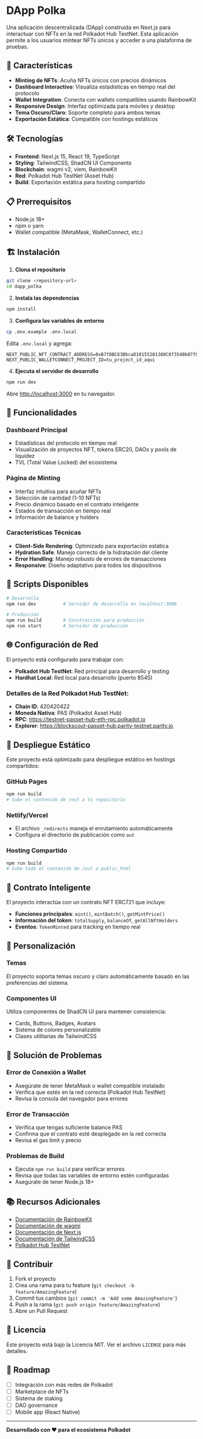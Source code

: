# DApp Polka

Una aplicación descentralizada (DApp) construida en Next.js para interactuar con NFTs en la red Polkadot Hub TestNet. Esta aplicación permite a los usuarios mintear NFTs únicos y acceder a una plataforma de pruebas.

## 🚀 Características

- **Minting de NFTs**: Acuña NFTs únicos con precios dinámicos
- **Dashboard Interactivo**: Visualiza estadísticas en tiempo real del protocolo
- **Wallet Integration**: Conecta con wallets compatibles usando RainbowKit
- **Responsive Design**: Interfaz optimizada para móviles y desktop
- **Tema Oscuro/Claro**: Soporte completo para ambos temas
- **Exportación Estática**: Compatible con hostings estáticos

## 🛠️ Tecnologías

- **Frontend**: Next.js 15, React 19, TypeScript
- **Styling**: TailwindCSS, ShadCN UI Components
- **Blockchain**: wagmi v2, viem, RainbowKit
- **Red**: Polkadot Hub TestNet (Asset Hub)
- **Build**: Exportación estática para hosting compartido

## 📋 Prerrequisitos

- Node.js 18+ 
- npm o yarn
- Wallet compatible (MetaMask, WalletConnect, etc.)

## 🏗️ Instalación

1. **Clona el repositorio**
```bash
git clone <repository-url>
cd dapp_polka
```

2. **Instala las dependencias**
```bash
npm install
```

3. **Configura las variables de entorno**
```bash
cp .env.example .env.local
```

Edita `.env.local` y agrega:
```env
NEXT_PUBLIC_NFT_CONTRACT_ADDRESS=0xB7f8BC63BbcaD18155201308C8f3540b07f84F5e
NEXT_PUBLIC_WALLETCONNECT_PROJECT_ID=tu_project_id_aqui
```

4. **Ejecuta el servidor de desarrollo**
```bash
npm run dev
```

Abre [http://localhost:3000](http://localhost:3000) en tu navegador.

## 🎯 Funcionalidades

### Dashboard Principal
- Estadísticas del protocolo en tiempo real
- Visualización de proyectos NFT, tokens ERC20, DAOs y pools de liquidez
- TVL (Total Value Locked) del ecosistema

### Página de Minting
- Interfaz intuitiva para acuñar NFTs
- Selección de cantidad (1-10 NFTs)
- Precio dinámico basado en el contrato inteligente
- Estados de transacción en tiempo real
- Información de balance y holders

### Características Técnicas
- **Client-Side Rendering**: Optimizado para exportación estática
- **Hydration Safe**: Manejo correcto de la hidratación del cliente
- **Error Handling**: Manejo robusto de errores de transacciones
- **Responsive**: Diseño adaptativo para todos los dispositivos

## 🔧 Scripts Disponibles

```bash
# Desarrollo
npm run dev          # Servidor de desarrollo en localhost:3000

# Producción
npm run build        # Construcción para producción
npm run start        # Servidor de producción
```

## 🌐 Configuración de Red

El proyecto está configurado para trabajar con:

- **Polkadot Hub TestNet**: Red principal para desarrollo y testing
- **Hardhat Local**: Red local para desarrollo (puerto 8545)

### Detalles de la Red Polkadot Hub TestNet:
- **Chain ID**: 420420422
- **Moneda Nativa**: PAS (Polkadot Asset Hub)
- **RPC**: https://testnet-passet-hub-eth-rpc.polkadot.io
- **Explorer**: https://blockscout-passet-hub.parity-testnet.parity.io

## 📱 Despliegue Estático

Este proyecto está optimizado para despliegue estático en hostings compartidos:

### GitHub Pages
```bash
npm run build
# Sube el contenido de /out a tu repositorio
```

### Netlify/Vercel
- El archivo `_redirects` maneja el enrutamiento automáticamente
- Configura el directorio de publicación como `out`

### Hosting Compartido
```bash
npm run build
# Sube todo el contenido de /out a public_html
```

## 🔗 Contrato Inteligente

El proyecto interactúa con un contrato NFT ERC721 que incluye:

- **Funciones principales**: `mint()`, `mintBatch()`, `getMintPrice()`
- **Información del token**: `totalSupply`, `balanceOf`, `getAllNftHolders`
- **Eventos**: `TokenMinted` para tracking en tiempo real

## 🎨 Personalización

### Temas
El proyecto soporta temas oscuro y claro automáticamente basado en las preferencias del sistema.

### Componentes UI
Utiliza componentes de ShadCN UI para mantener consistencia:
- Cards, Buttons, Badges, Avatars
- Sistema de colores personalizable
- Clases utilitarias de TailwindCSS

## 🐛 Solución de Problemas

### Error de Conexión a Wallet
- Asegúrate de tener MetaMask o wallet compatible instalado
- Verifica que estés en la red correcta (Polkadot Hub TestNet)
- Revisa la consola del navegador para errores

### Error de Transacción
- Verifica que tengas suficiente balance PAS
- Confirma que el contrato esté desplegado en la red correcta
- Revisa el gas limit y precio

### Problemas de Build
- Ejecuta `npm run build` para verificar errores
- Revisa que todas las variables de entorno estén configuradas
- Asegúrate de tener Node.js 18+

## 📚 Recursos Adicionales

- [Documentación de RainbowKit](https://rainbowkit.com)
- [Documentación de wagmi](https://wagmi.sh)
- [Documentación de Next.js](https://nextjs.org/docs)
- [Documentación de TailwindCSS](https://tailwindcss.com)
- [Polkadot Hub TestNet](https://polkadot.io)

## 🤝 Contribuir

1. Fork el proyecto
2. Crea una rama para tu feature (`git checkout -b feature/AmazingFeature`)
3. Commit tus cambios (`git commit -m 'Add some AmazingFeature'`)
4. Push a la rama (`git push origin feature/AmazingFeature`)
5. Abre un Pull Request

## 📄 Licencia

Este proyecto está bajo la Licencia MIT. Ver el archivo `LICENSE` para más detalles.

## 🔮 Roadmap

- [ ] Integración con más redes de Polkadot
- [ ] Marketplace de NFTs
- [ ] Sistema de staking
- [ ] DAO governance
- [ ] Mobile app (React Native)

---

**Desarrollado con ❤️ para el ecosistema Polkadot**
